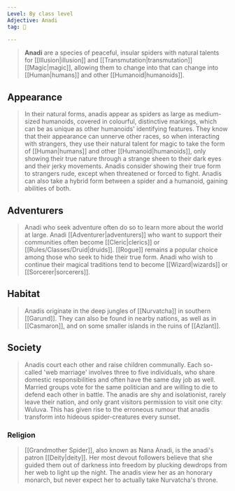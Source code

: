 ```yaml
---
Level: By class level
Adjective: Anadi
tag: 👹

---
```


> **Anadi** are a species of peaceful, insular spiders with natural talents for [[Illusion|illusion]] and [[Transmutation|transmutation]] [[Magic|magic]], allowing them to change into that can change into [[Human|humans]] and other [[Humanoid|humanoids]].



## Appearance

> In their natural forms, anadis appear as spiders as large as medium-sized humanoids, covered in colourful, distinctive markings, which can be as unique as other humanoids' identifying features. They know that their appearance can unnerve other races, so when interacting with strangers, they use their natural talent for magic to take the form of [[Human|humans]] and other [[Humanoid|humanoids]], only showing their true nature through a strange sheen to their dark eyes and their jerky movements. Anadis consider showing their true form to strangers rude, except when threatened or forced to fight. Anadis can also take a hybrid form between a spider and a humanoid, gaining abilities of both.


## Adventurers

> Anadi who seek adventure often do so to learn more about the world at large. Anadi [[Adventurer|adventurers]] who want to support their communities often become [[Cleric|clerics]] or [[Rules/Classes/Druid|druids]]. [[Rogue]] remains a popular choice among those who seek to hide their true form. Anadi who wish to continue their magical traditions tend to become [[Wizard|wizards]] or [[Sorcerer|sorcerers]].


## Habitat

> Anadis originate in the deep jungles of [[Nurvatcha]] in southern [[Garund]]. They can also be found in nearby nations, as well as in [[Casmaron]], and on some smaller islands in the ruins of [[Azlant]].


## Society

> Anadis court each other and raise children communally. Each so-called 'web marriage' involves three to five individuals, who share domestic responsibilities and often have the same day job as well. Married groups vote for the same politician and are willing to die to defend each other in battle.
> The anadis are shy and isolationist, rarely leave their nation, and only grant visitors permission to visit one city: Wuluva. This has given rise to the erroneous rumour that anadis transform into hideous spider-creatures every sunset.


### Religion

> [[Grandmother Spider]], also known as Nana Anadi, is the anadi's patron [[Deity|deity]]. Her most devout followers believe that she guided them out of darkness into freedom by plucking dewdrops from her web to light up the night. The anadis view her as an honorary monarch, but never expect her to actually take Nurvatcha's throne.








